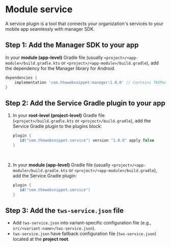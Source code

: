 # Module service

A service plugin is a tool that connects your organization's services to your mobile app seamlessly with manager SDK.

## <b>Step 1:</b> Add the Manager SDK to your app

In your <b>module (app-level)</b> Gradle file (usually `<project>/<app-module>/build.gradle.kts` or
`<project>/<app-module>/build.gradle`), add the dependency for the Manager library for Android.

```gradle
dependencies {
    implementation 'com.thewebsnippet:manager:1.0.0' // Contains TWSManager for loading and refreshing snippets in real time
}
```

## <b>Step 2:</b> Add the Service Gradle plugin to your app

1. In your <b>root-level (project-level)</b> Gradle file (`<project>/build.gradle.kts` or `<project>/build.gradle`), add the
   Service Gradle plugin to the plugins block:

    ```gradle
    plugin {
       id("com.thewebsnippet.service") version "1.0.0" apply false
    }
    ```
   <br>

2. In your <b>module (app-level)</b> Gradle file (usually `<project>/<app-module>/build.gradle.kts` or
   `<project>/<app-module>/build.gradle`), add the Service Gradle plugin:

    ```gradle
    plugin {
       id("com.thewebsnippet.service")
    }
    ```

## <b>Step 3:</b> Add the `tws-service.json` file

- Add `tws-service.json` into variant-specific configuration file (e.g., `src/<variant-name>/tws-service.json`).
- `tws-service.json` have fallback configuration file (`tws-service.json`) located at the <b>project root</b>.
